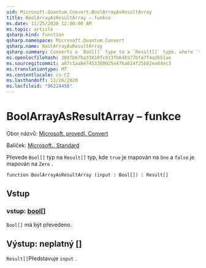 ```yaml
---
uid: Microsoft.Quantum.Convert.BoolArrayAsResultArray
title: BoolArrayAsResultArray – funkce
ms.date: 11/25/2020 12:00:00 AM
ms.topic: article
qsharp.kind: function
qsharp.namespace: Microsoft.Quantum.Convert
qsharp.name: BoolArrayAsResultArray
qsharp.summary: Converts a `Bool[]` type to a `Result[]` type, where `true` is mapped to `One` and `false` is mapped to `Zero`.
ms.openlocfilehash: 388fb67ba33810fc813fb646577bfa7f4a2b51ae
ms.sourcegitcommit: a87c1aa8e7453360025e47ba614f25b02ea84ec3
ms.translationtype: MT
ms.contentlocale: cs-CZ
ms.lasthandoff: 11/26/2020
ms.locfileid: "96224458"
---
```

# <a name="boolarrayasresultarray-function"></a>BoolArrayAsResultArray – funkce

Obor názvů: [Microsoft. provedl. Convert](xref:Microsoft.Quantum.Convert)

Balíček: [Microsoft.. Standard](https://nuget.org/packages/Microsoft.Quantum.Standard)


Převede `Bool[]` typ na `Result[]` typ, kde `true` je mapován na `One` a `false` je mapován na `Zero` .

```qsharp
function BoolArrayAsResultArray (input : Bool[]) : Result[]
```


## <a name="input"></a>Vstup

### <a name="input--bool"></a>vstup: [bool](xref:microsoft.quantum.lang-ref.bool)[]

`Bool[]` má být převedeno.



## <a name="output--__invalidresult__"></a>Výstup: __neplatný <Result>__[]

`Result[]`Představuje `input` .